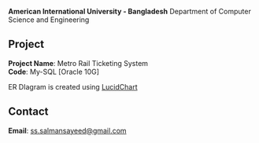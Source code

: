 **American International University - Bangladesh**
Department of Computer Science and Engineering

## Project

**Project Name**: Metro Rail Ticketing System  
**Code**: My-SQL [Oracle 10G]

ER DIagram is created using [LucidChart](https://www.lucidchart.com/pages/landing/er-diagram-software?utm_source=google&utm_medium=cpc&utm_campaign=_chart_en_tier3_mixed_search_brand_phrase_&km_CPC_CampaignId=1484560204&km_CPC_AdGroupID=60168109391&km_CPC_Keyword=%2Blucid%20chart%20%2Ber%20%2Bdiagram&km_CPC_MatchType=b&km_CPC_ExtensionID=&km_CPC_Network=g&km_CPC_AdPosition=&km_CPC_Creative=476146097663&km_CPC_TargetID=kwd-466788956326&km_CPC_Country=1001441&km_CPC_Device=c&km_CPC_placement=&km_CPC_target=&gclid=Cj0KCQjw6KunBhDxARIsAKFUGs-yPXkpkawzSjseJZndygqFcf_N3O4tSTiNahSvzXBJHYwW8roboK0aAoiBEALw_wcB)




## Contact

**Email**: ss.salmansayeed@gmail.com

